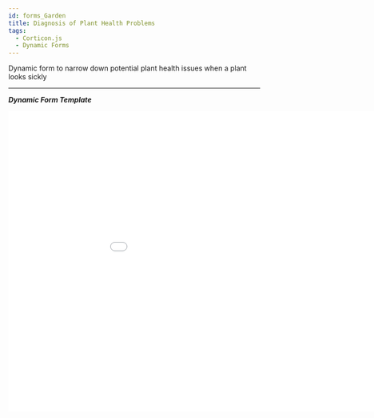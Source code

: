 ```yaml
---
id: forms_Garden
title: Diagnosis of Plant Health Problems
tags:
  - Corticon.js
  - Dynamic Forms
---
```


Dynamic form to narrow down potential plant health issues when a plant looks sickly

---

_**Dynamic Form Template**_



<iframe width="200%" height="600" src="//jsfiddle.net/notedhelms/b0a5qjeu/embedded/result/" allowfullscreen="allowfullscreen" allowpaymentrequest frameborder="0"></iframe>